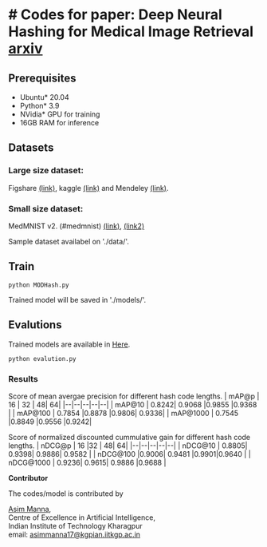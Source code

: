 # # Codes for paper:  Deep Neural Hashing for Medical Image Retrieval [arxiv](https://arxiv.org/abs/)


## Prerequisites
* Ubuntu\* 20.04
* Python\* 3.9
* NVidia\* GPU for training
* 16GB RAM for inference


## Datasets
### Large size dataset:
  Figshare [(link)](https://figshare.com/articles/dataset/brain_tumor_dataset/1512427/5), kaggle [(link)](https://www.kaggle.com/datasets/aryashah2k/breast-ultrasound-images-dataset) and Mendeley [(link)](https://data.mendeley.com/datasets/rscbjbr9sj/2).
### Small size dataset:
MedMNIST v2. (#medmnist) [(link)](https://zenodo.org/record/6496656), [(link2)](https://medmnist.com/)


Sample dataset availabel on './data/'.

## Train
```
python MODHash.py
```
Trained model will be saved in './models/'.

## Evalutions
Trained models are available in [Here](https://iitkgpacin-my.sharepoint.com/:f:/g/personal/asimmanna17_kgpian_iitkgp_ac_in/EhAbL4IyLiFFrkMdJbRIuHMBj8cHos1ThDWzZN-nrSRzeg?e=mx7o1N).
```
python evalution.py
```

### Results
Score of mean avergae precision for different hash code lengths.
| mAP@p |  16  |  32 | 48| 64|
|--|--|--|--|--|
| mAP@10 | 0.8242| 0.9068 |0.9855 |0.9368 |
| mAP@100 | 0.7854 |0.8878 |0.9806| 0.9336|
| mAP@1000 | 0.7545 |0.8849 |0.9556 |0.9242|

Score of normalized discounted cummulative gain for different hash code lengths.
| nDCG@p |  16  |32 | 48| 64|
|--|--|--|--|--|
| nDCG@10 | 0.8805| 0.9398| 0.9886| 0.9582 |
| nDCG@100 |0.9006| 0.9481 |0.9901|0.9640 |
| nDCG@1000 | 0.9236| 0.9615| 0.9886 |0.9688 |


**Contributor**

The codes/model is contributed  by

<a href="https://www.linkedin.com/in/asimmanna17/">Asim Manna</a>, </br>
Centre of Excellence in Artificial Intelligence, </br>
Indian Institute of Technology Kharagpur </br>
email: asimmanna17@kgpian.iitkgp.ac.in </br> 

